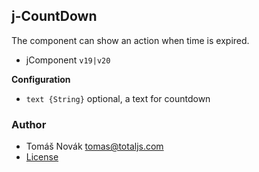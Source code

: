 ﻿## j-CountDown

The component can show an action when time is expired.

- jComponent `v19|v20`

__Configuration__

- `text {String}` optional, a text for countdown

### Author

- Tomáš Novák <tomas@totaljs.com>
- [License](https://www.totaljs.com/license/)